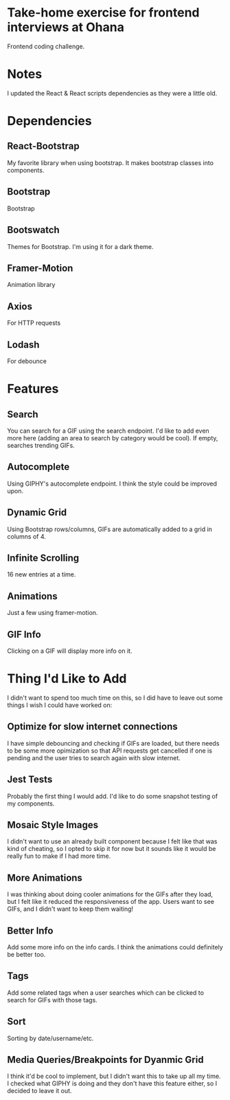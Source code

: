 # Take-home exercise for frontend interviews at Ohana

Frontend coding challenge.

# Notes
I updated the React & React scripts dependencies as they were a little old.

# Dependencies

## React-Bootstrap
My favorite library when using bootstrap. It makes bootstrap classes into components.

## Bootstrap
Bootstrap

## Bootswatch
Themes for Bootstrap. I'm using it for a dark theme.

## Framer-Motion
Animation library

## Axios
For HTTP requests

## Lodash
For debounce

# Features

## Search
You can search for a GIF using the search endpoint. I'd like to add even more here (adding an area to search by category would be cool). If empty, searches trending GIFs.

## Autocomplete
Using GIPHY's autocomplete endpoint. I think the style could be improved upon.

## Dynamic Grid
Using Bootstrap rows/columns, GIFs are automatically added to a grid in columns of 4.

## Infinite Scrolling
16 new entries at a time.

## Animations
Just a few using framer-motion.

## GIF Info
Clicking on a GIF will display more info on it.

# Thing I'd Like to Add
I didn't want to spend too much time on this, so I did have to leave out some things I wish I could have worked on:

## Optimize for slow internet connections
I have simple debouncing and checking if GIFs are loaded, but there needs to be some more opimization so that API requests get cancelled if one is pending and the user tries to search again with slow internet.

## Jest Tests
Probably the first thing I would add. I'd like to do some snapshot testing of my components.

## Mosaic Style Images
I didn't want to use an already built component because I felt like that was kind of cheating, so I opted to skip it for now but it sounds like it would be really fun to make if I had more time.

## More Animations
I was thinking about doing cooler animations for the GIFs after they load, but I felt like it reduced the responsiveness of the app. Users want to see GIFs, and I didn't want to keep them waiting!

## Better Info
Add some more info on the info cards. I think the animations could definitely be better too.

## Tags
Add some related tags when a user searches which can be clicked to search for GIFs with those tags.

## Sort
Sorting by date/username/etc.

## Media Queries/Breakpoints for Dyanmic Grid
I think it'd be cool to implement, but I didn't want this to take up all my time. I checked what GIPHY is doing and they don't have this feature either, so I decided to leave it out.